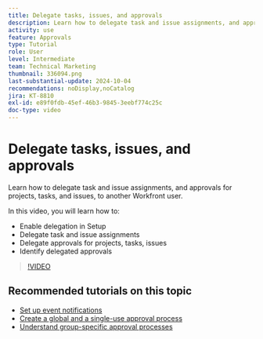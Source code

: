 ```yaml
---
title: Delegate tasks, issues, and approvals
description: Learn how to delegate task and issue assignments, and approvals for projects, tasks, and issues, to another Workfront user.
activity: use
feature: Approvals
type: Tutorial
role: User
level: Intermediate
team: Technical Marketing
thumbnail: 336094.png
last-substantial-update: 2024-10-04
recommendations: noDisplay,noCatalog
jira: KT-8810
exl-id: e89f0fdb-45ef-46b3-9845-3eebf774c25c
doc-type: video
---
```

# Delegate tasks, issues, and approvals

Learn how to delegate task and issue assignments, and approvals for projects, tasks, and issues, to another Workfront user.

In this video, you will learn how to:

* Enable delegation in Setup
* Delegate task and issue assignments
* Delegate approvals for projects, tasks, issues
* Identify delegated approvals

>[!VIDEO](https://video.tv.adobe.com/v/336094/?quality=12&learn=on)

## Recommended tutorials on this topic

* [Set up event notifications](/help/administration-and-setup/email-and-in-app-notifications/admin-set-up-event-notifications.md)
* [Create a global and a single-use approval process](/help/manage-work/approval-processes-and-milestone-paths/create-a-single-use-approval-process.md)
* [Understand group-specific approval processes](/help/administration-and-setup/approval-processes-and-milestone-paths/group-specific-approval-processes.md)

